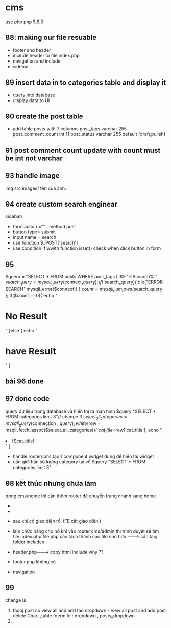 # cms

use php
php 5.6.3

## 88: making our file resuable

- footer and header
- include header to file index.php
- navigation and include
- sidebar

## 89 insert data in to categories table and display it

- query into database
- display data to UI

## 90 create the post table

- add table posts with 7 columns
  post_tags varchar 255
  post_comment_count int 11
  post_status varchar 255 default [draft,pulish]

## 91 post comment count update with count must be int not varchar

## 93 handle image

img src images/ tên của ảnh .

## 94 create custom search enginear

sidebar/

- form action ="" , method post
- button type= submit
- input name = search
- use function $\_POST['search']
- use condition if wwith function isset() check when click button in form

## 95

$query = "SELECT * FROM posts WHERE post_tags LIKE '%$search%'"
$search_query = mysqli_query($connect,$query );
if (!$search_query){
die("ERROR SEARCH".mysqli_error($connect))
}
 $count = mysqli_num_rows($search_query );
 if($count ==0){
    echo "<h1>No Result </h1>"
 }else {
     echo "<h1>have Result  </h1>"
 }
 ## bài 96 done 
 ## 97 done code 
 query dữ liệu trong database và hiển thị ra màn hình 
 $query "SELECT * FROM categories limit 3"// change 3 
 $select_all_categories = mysqli_query($connection , $query);
 white($row = msqli_fetch_assoc($select_all_categories)){
  $cat_title =$row['cat_title'];
  echo "<li><a href="#"> {$cat_title}</a></li>"
 }
 - handle router/cms tạo 1 component widget dùng để hiển thị widget 
 - cần giới hần số lượng category tải về  $query "SELECT * FROM categories limit 3"
 
 ## 98  kết thúc nhưng chưa làm 
 trong cms/home thì cần thêm router để chuyển trang nhanh sang home 
 - <li> <a href="admin"></a></li>
 - sau khi có giao diện rồi (FE cắt giao diện ) 
 - làm chức năng cho nó khi vào router cms/admin thì trình duyệt sẽ tìm file index.php 
 file php cần tách thành các file nhỏ hơn ---> cần taoj folder includes 
 - header.php---> copy html include <body> why ??

 - footer.php không có 
 - navigation  

 ## 99 
 change ui 
 1. taooj post có view all and add
 tạo dropdown - view all post and add post 
 delete Chart ,table foerm
 Id : dropdown , posts_dropdown
 2. 

